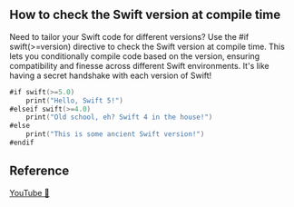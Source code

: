 ## How to check the Swift version at compile time

Need to tailor your Swift code for different versions? Use the #if swift(>=version) directive to check the Swift version at compile time. This lets you conditionally compile code based on the version, ensuring compatibility and finesse across different Swift environments. It's like having a secret handshake with each version of Swift!

```swift
#if swift(>=5.0)
    print("Hello, Swift 5!")
#elseif swift(>=4.0)
    print("Old school, eh? Swift 4 in the house!")
#else
    print("This is some ancient Swift version!")
#endif
```

## Reference

[YouTube 👀](https://youtube.com/shorts/HN3qOUnNejc?feature=share)